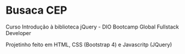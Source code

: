 # Busaca CEP
Curso Introdução à biblioteca jQuery - DIO Bootcamp Global Fullstack Developer

Projetinho feito em HTML, CSS (Bootstrap 4) e Javascritp (JQuery)
